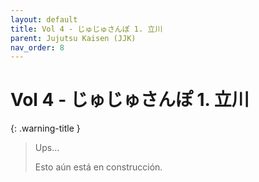```yaml
---
layout: default
title: Vol 4 - じゅじゅさんぽ 1. 立川
parent: Jujutsu Kaisen (JJK)
nav_order: 8
---
```


# Vol 4 - じゅじゅさんぽ 1. 立川

{: .warning-title }
> Ups…
>
> Esto aún está en construcción.